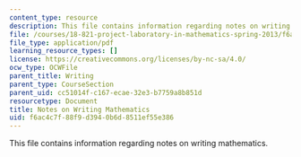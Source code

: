 ```yaml
---
content_type: resource
description: This file contains information regarding notes on writing mathematics.
file: /courses/18-821-project-laboratory-in-mathematics-spring-2013/f6ac4c7f88f9d3940b6d8511ef55e386_MIT18_821S13_writingnotes.pdf
file_type: application/pdf
learning_resource_types: []
license: https://creativecommons.org/licenses/by-nc-sa/4.0/
ocw_type: OCWFile
parent_title: Writing
parent_type: CourseSection
parent_uid: cc51014f-c167-ecae-32e3-b7759a8b851d
resourcetype: Document
title: Notes on Writing Mathematics
uid: f6ac4c7f-88f9-d394-0b6d-8511ef55e386
---
```

This file contains information regarding notes on writing mathematics.
